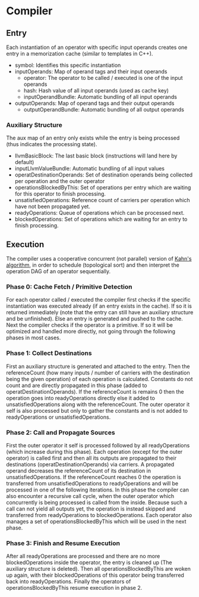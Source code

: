 # Compiler

## Entry
Each instantiation of an operator with specific input operands creates one entry in a memorization cache (similar to templates in C++).
- symbol: Identifies this specific instantiation
- inputOperands: Map of operand tags and their input operands
    - operator: The operator to be called / executed is one of the input operands
    - hash: Hash value of all input operands (used as cache key)
    - inputOperandBundle: Automatic bundling of all input operands
- outputOperands: Map of operand tags and their output operands
    - outputOperandBundle: Automatic bundling of all output operands

### Auxiliary Structure
The aux map of an entry only exists while the entry is being processed (thus indicates the processing state).
- llvmBasicBlock: The last basic block (instructions will land here by default)
- inputLlvmValueBundle: Automatic bundling of all input values
- operatDestinationOperands: Set of destination operands being collected per operation and the outer operator
- operationsBlockedByThis: Set of operations per entry which are waiting for this operator to finish processing.
- unsatisfiedOperations: Reference count of carriers per operation which have not been propagated yet.
- readyOperations: Queue of operations which can be processed next.
- blockedOperations: Set of operations which are waiting for an entry to finish processing.


## Execution
The compiler uses a cooperative concurrent (not parallel) version of [Kahn's algorithm](https://en.wikipedia.org/wiki/Topological_sorting#Kahn's_algorithm),
in order to schedule (topological sort) and then interpret the operation DAG of an operator sequentially.

### Phase 0: Cache Fetch / Primitive Detection
For each operator called / executed the compiler first checks if the specific instantiation was executed already (if an entry exists in the cache).
If so it is returned immediately (note that the entry can still have an auxiliary structure and be unfinished).
Else an entry is generated and pushed to the cache.
Next the compiler checks if the operator is a primitive.
If so it will be optimized and handled more directly, not going through the following phases in most cases.

### Phase 1: Collect Destinations
First an auxiliary structure is generated and attached to the entry.
Then the referenceCount (how many inputs / number of carriers with the destination being the given operation) of each operation is calculated.
Constants do not count and are directly propagated in this phase (added to operatDestinationOperands).
If the referenceCount is remains 0 then the operation goes into readyOperations directly else it added to unsatisfiedOperations along with the referenceCount.
The outer operator it self is also processed but only to gather the constants and is not added to readyOperations or unsatisfiedOperations.

### Phase 2: Call and Propagate Sources
First the outer operator it self is processed followed by all readyOperations (which increase during this phase).
Each operation (except for the outer operator) is called first and then all its outputs are propagated to their destinations (operatDestinationOperands) via carriers.
A propagated operand decreases the referenceCount of its destination in unsatisfiedOperations.
If the referenceCount reaches 0 the operation is transferred from unsatisfiedOperations to readyOperations and will be processed in one of the following iterations.
In this phase the compiler can also encounter a recursive call cycle, when the outer operator which concurrently is being processed is called from the inside.
Because such a call can not yield all outputs yet, the operation is instead skipped and transferred from readyOperations to blockedOperations.
Each operator also manages a set of operationsBlockedByThis which will be used in the next phase.

### Phase 3: Finish and Resume Execution
After all readyOperations are processed and there are no more blockedOperations inside the operator, the entry is cleaned up (The auxiliary structure is deleted).
Then all operationsBlockedByThis are woken up again, with their blockedOperations of this operator being transferred back into readyOperations.
Finally the operators of operationsBlockedByThis resume execution in phase 2.

